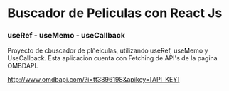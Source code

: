 <h1>Buscador de Peliculas con React Js</h1>
<h3>useRef - useMemo - useCallback</h3>

<p>Proyecto de cbuscador de plñeiculas, utilizando useRef, useMemo y UseCallback. Esta aplicacion cuenta con Fetching de API's de la pagina OMBDAPI. </p>


 http://www.omdbapi.com/?i=tt3896198&apikey=[API_KEY]

